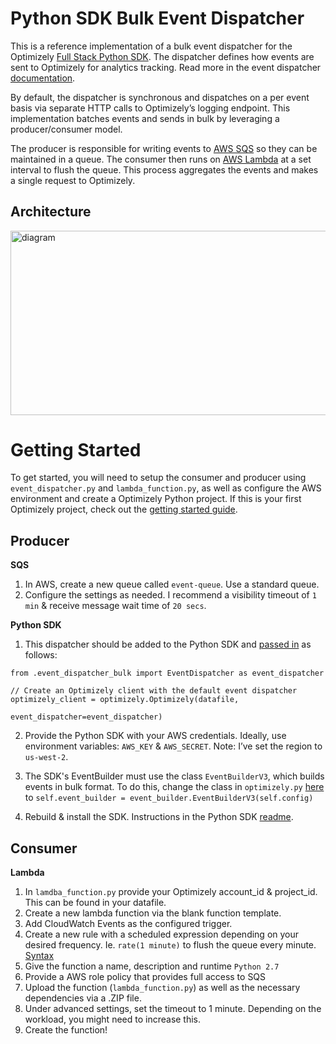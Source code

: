 # Python SDK Bulk Event Dispatcher  

This is a reference implementation of a bulk event dispatcher for the Optimizely [Full Stack Python SDK](https://github.com/optimizely/python-sdk). The dispatcher defines how events are sent to Optimizely for analytics tracking. Read more in the event dispatcher [documentation](https://developers.optimizely.com/x/solutions/sdks/reference/?language=python#event-dispatcher).  

By default, the dispatcher is synchronous and dispatches on a per event basis via separate HTTP calls to Optimizely’s logging endpoint. This implementation batches events and sends in bulk by leveraging a producer/consumer model.

The producer is responsible for writing events to [AWS SQS](https://aws.amazon.com/sqs/) so they can be maintained in a queue. The consumer then runs on [AWS Lambda](https://aws.amazon.com/lambda/) at a set interval to flush the queue. This process aggregates the events and makes a single request to Optimizely. 

## Architecture 

<img src="https://s3-us-west-2.amazonaws.com/mauerbac-static-images/diagram.png" alt="diagram" width="516.75" height="294.75"/>

# Getting Started 

To get started, you will need to setup the consumer and producer using `event_dispatcher.py` and `lambda_function.py`, as well as configure the AWS environment and create a Optimizely Python project. If this is your first Optimizely project, check out the [getting started guide](https://developers.optimizely.com/x/solutions/sdks/getting-started/index.html?language=python).  

## Producer

__SQS__

1. In AWS, create a new queue called `event-queue`. Use a standard queue.
2. Configure the settings as needed. I recommend a visibility timeout of `1 min` & receive message wait time of `20 secs`. 

__Python SDK__

1. This dispatcher should be added to the Python SDK and [passed in](https://developers.optimizely.com/x/solutions/sdks/reference/?language=python#event-dispatcher) as follows:

```
from .event_dispatcher_bulk import EventDispatcher as event_dispatcher

// Create an Optimizely client with the default event dispatcher
optimizely_client = optimizely.Optimizely(datafile,
                                          event_dispatcher=event_dispatcher)
```

2. Provide the Python SDK with your AWS credentials. Ideally, use environment variables: `AWS_KEY` & `AWS_SECRET`. Note: I’ve set the region to `us-west-2`.  

3. The SDK's EventBuilder must use the class `EventBuilderV3`, which builds events in bulk format. To do this, change the class in `optimizely.py` [here](https://github.com/optimizely/python-sdk/blob/master/optimizely/optimizely.py#L80) to `self.event_builder = event_builder.EventBuilderV3(self.config)`

3. Rebuild & install the SDK. Instructions in the Python SDK [readme](https://github.com/optimizely/python-sdk/blob/master/README.md).

## Consumer

__Lambda__

1. In `lamdba_function.py` provide your Optimizely account_id & project_id. This can be found in your datafile.
2. Create a new lambda function via the blank function template.
3. Add CloudWatch Events as the configured trigger.
4. Create a new rule with a scheduled expression depending on your desired frequency. Ie. `rate(1 minute)` to flush the queue every minute. [Syntax](http://docs.aws.amazon.com/AmazonCloudWatch/latest/events/ScheduledEvents.html)
5. Give the function a name, description and runtime `Python 2.7`
6. Provide a AWS role policy that provides full access to SQS
7. Upload the function (`lambda_function.py`) as well as the necessary dependencies via a .ZIP file. 
8. Under advanced settings, set the timeout to 1 minute. Depending on the workload, you might need to increase this.
9. Create the function!


